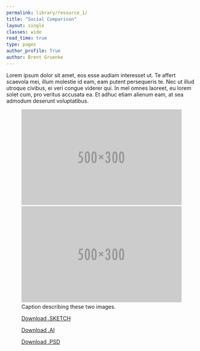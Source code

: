```yaml
---
permalink: library/resource_1/
title: "Social Comparison"
layout: single
classes: wide
read_time: true
type: pages
author_profile: True
author: Brent Gruenke
---
```

Lorem ipsum dolor sit amet, eos esse audiam interesset ut. Te affert scaevola mei, illum molestie id eam, eam putent persequeris te. Nec ut illud utroque civibus, ei veri congue viderer qui. In mel omnes laoreet, eu lorem solet cum, pro veritus accusata ea. Et adhuc etiam alienum eam, at sea admodum deserunt voluptatibus.

<figure class="half">
    <a href="/assets/images/500x300.png"><img src="/assets/images/500x300.png"></a>
    <a href="/assets/images/500x300.png"><img src="/assets/images/500x300.png"></a>
    <figcaption>Caption describing these two images.</figcaption>
</figure>
<figure class= "third">
<a href="#" class="btn btn--success btn--primary">Download .SKETCH</a>

<a href="#" class="btn btn--success btn--primary">Download .AI</a>

<a href="#" class="btn btn--success btn--primary">Download .PSD</a>
</figure>
